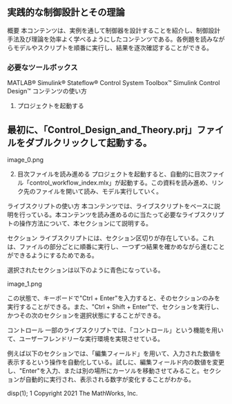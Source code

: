 ## 実践的な制御設計とその理論
概要
本コンテンツは、実例を通して制御器を設計することを紹介し、制御設計手法及び理論を効率よく学べるようにしたコンテンツである。各例題を読みながらモデルやスクリプトを順番に実行し、結果を逐次確認することができる。

### 必要なツールボックス
MATLAB®
Simulink®
Stateflow®
Control System Toolbox™
Simulink Control Design™
コンテンツの使い方
1. プロジェクトを起動する
## 最初に、「Control_Design_and_Theory.prj」ファイルをダブルクリックして起動する。

image_0.png

2. 目次ファイルを読み進める
プロジェクトを起動すると、自動的に目次ファイル「control_workflow_index.mlx」が起動する。この資料を読み進め、リンク先のファイルを開いて読み、モデル実行していく。

ライブスクリプトの使い方
本コンテンツでは、ライブスクリプトをベースに説明を行っている。本コンテンツを読み進めるのに当たって必要なライブスクリプトの操作方法について、本セクションにて説明する。

セクション
ライブスクリプトには、セクション区切りが存在している。これは、ファイルの部分ごとに順番に実行し、一つずつ結果を確かめながら進むことができるようにするためである。

選択されたセクションは以下のように青色になっている。

image_1.png

この状態で、キーボードで"Ctrl + Enter"を入力すると、そのセクションのみを実行することができる。また、"Ctrl + Shift + Enter"で、セクションを実行し、かつその次のセクションを選択状態にすることができる。

コントロール
一部のライブスクリプトでは、「コントロール」という機能を用いて、ユーザーフレンドリーな実行環境を実現させている。

例えば以下のセクションでは、「編集フィールド」を用いて、入力された数値を表示するという操作を自動化している。試しに、編集フィールド内の数値を変更し、"Enter"を入力、または別の場所にカーソルを移動させてみること。セクションが自動的に実行され、表示される数字が変化することがわかる。

disp(1);
     1
Copyright 2021 The MathWorks, Inc.
